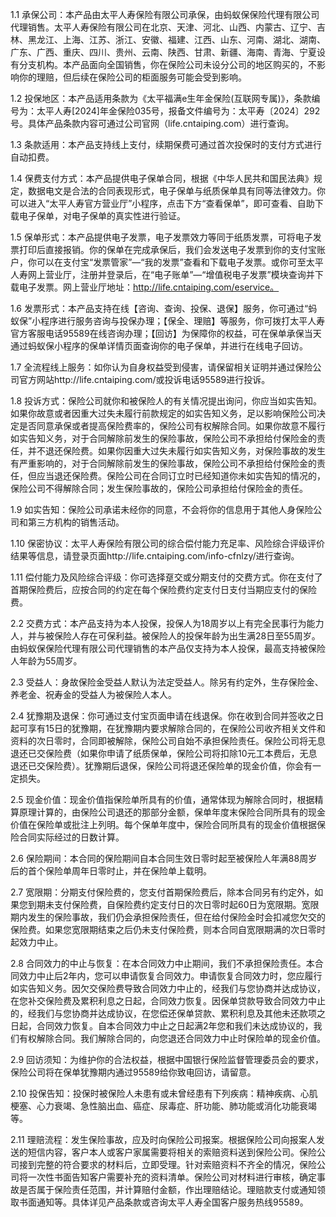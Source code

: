 1.1 承保公司：本产品由太平人寿保险有限公司承保，由蚂蚁保保险代理有限公司代理销售。太平人寿保险有限公司在北京、天津、河北、山西、内蒙古、辽宁、吉林、黑龙江、上海、江苏、浙江、安徽、福建、江西、山东、河南、湖北、湖南、广东、广西、重庆、四川、贵州、云南、陕西、甘肃、新疆、海南、青海、宁夏设有分支机构。本产品面向全国销售，你在保险公司未设分公司的地区购买的，不影响你的理赔，但后续在保险公司的柜面服务可能会受到影响。

1.2 投保地区：本产品适用条款为《太平福满e生年金保险(互联网专属)》，条款编号为：太平人寿[2024]年金保险035号，报备文件编号为：太平寿〔2024〕292号。具体产品条款内容可通过公司官网（life.cntaiping.com）进行查询。

1.3 条款适用：本产品支持线上支付，续期保费可通过首次投保时的支付方式进行自动扣费。

1.4 保费支付方式：本产品提供电子保单合同，根据《中华人民共和国民法典》规定，数据电文是合法的合同表现形式，电子保单与纸质保单具有同等法律效力。你可以进入“太平人寿官方营业厅”小程序，点击下方“查看保单”，即可查看、自助下载电子保单，对电子保单的真实性进行验证。

1.5 保单形式：本产品提供电子发票，电子发票效力等同于纸质发票，可将电子发票打印后直接报销。你的保单在完成承保后，我们会发送电子发票到你的支付宝账户，你可以在支付宝“发票管家”—“我的发票”查看和下载电子发票。或你可至太平人寿网上营业厅，注册并登录后，在“电子账单”—“增值税电子发票”模块查询并下载电子发票。网上营业厅地址：http://life.cntaiping.com/eservice。

1.6 发票形式：本产品支持在线【咨询、查询、投保、退保】服务，你可通过“蚂蚁保”小程序进行服务咨询与投保办理；【保全、理赔】等服务，你可拨打太平人寿官方客服电话95589在线咨询办理；【回访】为保障你的权益，可在保单承保当天通过蚂蚁保小程序的保单详情页面查询你的电子保单，并进行在线电子回访。

1.7 全流程线上服务：如你认为自身权益受到侵害，请保留相关证明并通过保险公司官方网站http://life.cntaiping.com/或投诉电话95589进行投诉。

1.8 投诉方式：保险公司就你和被保险人的有关情况提出询问，你应当如实告知。如果你故意或者因重大过失未履行前款规定的如实告知义务，足以影响保险公司决定是否同意承保或者提高保险费率的，保险公司有权解除合同。如果你故意不履行如实告知义务，对于合同解除前发生的保险事故，保险公司不承担给付保险金的责任，并不退还保险费。如果你因重大过失未履行如实告知义务，对保险事故的发生有严重影响的，对于合同解除前发生的保险事故，保险公司不承担给付保险金的责任，但应当退还保险费。保险公司在合同订立时已经知道你未如实告知的情况的，保险公司不得解除合同；发生保险事故的，保险公司承担给付保险金的责任。

1.9 如实告知：保险公司承诺未经你的同意，不会将你的信息用于其他人身保险公司和第三方机构的销售活动。

1.10 保密协议：太平人寿保险有限公司的综合偿付能力充足率、风险综合评级评价结果等信息，请登录页面http://life.cntaiping.com/info-cfnlzy/进行查询。

1.11 偿付能力及风险综合评级：你可选择趸交或分期支付的交费方式。你在支付了首期保险费后，应按合同的约定在每个保险费约定支付日支付当期应支付的保险费。

2.2 交费方式：本产品支持为本人投保，投保人为18周岁以上有完全民事行为能力人，并与被保险人存在可保利益。被保险人的投保年龄为出生满28日至55周岁。由蚂蚁保保险代理有限公司代理销售的本产品仅支持为本人投保，最高支持被保险人年龄为55周岁。

2.3 受益人：身故保险金受益人默认为法定受益人。除另有约定外，生存保险金、养老金、祝寿金的受益人为被保险人本人。

2.4 犹豫期及退保：你可通过支付宝页面申请在线退保。你在收到合同并签收之日起可享有15日的犹豫期，在犹豫期内要求解除合同的，在保险公司收齐相关文件和资料的次日零时，合同即被解除，保险公司自始不承担保险责任。保险公司将无息退还已交保险费（如果你申请了纸质保单，保险公司将扣除10元工本费后，无息退还已交保险费）。犹豫期后退保，保险公司将退还保险单的现金价值，你会有一定损失。

2.5 现金价值：现金价值指保险单所具有的价值，通常体现为解除合同时，根据精算原理计算的，由保险公司退还的那部分金额，保单年度末保险合同所具有的现金价值在保险单或批注上列明。每个保单年度中，保险合同所具有的现金价值根据保险合同实际经过的日数计算。

2.6 保险期间：本合同的保险期间自本合同生效日零时起至被保险人年满88周岁后的首个保险单周年日零时止，并在保险单上载明。

2.7 宽限期：分期支付保险费的，您支付首期保险费后，除本合同另有约定外，如果您到期未支付保险费，自保险费约定支付日的次日零时起60日为宽限期。宽限期内发生的保险事故，我们仍会承担保险责任，但在给付保险金时会扣减您欠交的保险费。如果您宽限期结束之后仍未支付保险费，则本合同自宽限期满的次日零时起效力中止。

2.8 合同效力的中止与恢复：在本合同效力中止期间，我们不承担保险责任。本合同效力中止后2年内，您可以申请恢复合同效力。申请恢复合同效力时，您应履行如实告知义务。因欠交保险费导致合同效力中止的，经我们与您协商并达成协议，在您补交保险费及累积利息之日起，合同效力恢复。因保单贷款导致合同效力中止的，经我们与您协商并达成协议，在您偿还保单贷款、累积利息及其他未还款项之日起，合同效力恢复。自本合同效力中止之日起满2年您和我们未达成协议的，我们有权解除合同。我们解除合同的，向您退还合同效力中止时保险单的现金价值。

2.9 回访须知：为维护你的合法权益，根据中国银行保险监督管理委员会的要求，保险公司将在保单犹豫期内通过95589给你致电回访，请留意。

2.10 投保告知：投保时被保险人未患有或未曾经患有下列疾病：精神疾病、心肌梗塞、心力衰竭、急性脑出血、癌症、尿毒症、肝功能、肺功能或消化功能衰竭等。

2.11 理赔流程：发生保险事故，应及时向保险公司报案。根据保险公司向报案人发送的短信内容，客户本人或客户家属需要将相关的索赔资料送到保险公司。保险公司接到完整的符合要求的材料后，立即受理。针对索赔资料不齐全的情况，保险公司将一次性书面告知客户需要补充的资料清单。保险公司对材料进行审核，确定事故是否属于保险责任范围，并计算赔付金额，作出理赔结论。理赔款支付或通知领取书面通知等。具体详见产品条款或咨询太平人寿全国客户服务热线95589。
